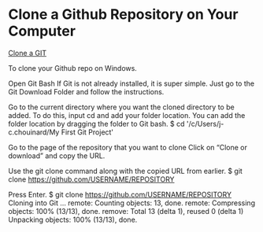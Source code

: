 # Clone a Github Repository on Your Computer

[Clone a GIT](https://www.jcchouinard.com/clone-github-repository-on-windows/)

To clone your Github repo on Windows.

Open Git Bash
If Git is not already installed, it is super simple. Just go to the Git Download Folder and follow the instructions.

Go to the current directory where you want the cloned directory to be added.
To do this, input cd and add your folder location. You can add the folder location by dragging the folder to Git bash.
$ cd '/c/Users/j-c.chouinard/My First Git Project'

Go to the page of the repository that you want to clone
Click on “Clone or download” and copy the URL.


Use the git clone command along with the copied URL from earlier.
$ git clone https://github.com/USERNAME/REPOSITORY

Press Enter.
$ git clone https://github.com/USERNAME/REPOSITORY
Cloning into Git …
remote: Counting objects: 13, done.
remote: Compressing objects: 100% (13/13), done.
remove: Total 13 (delta 1), reused 0 (delta 1)
Unpacking objects: 100% (13/13), done.


